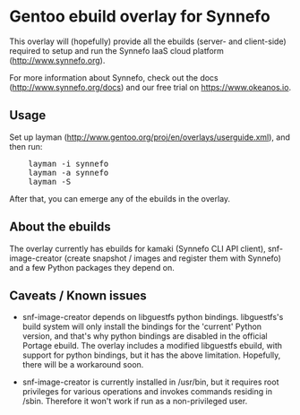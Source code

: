 Gentoo ebuild overlay for Synnefo
=================================

This overlay will (hopefully) provide all the ebuilds (server- and client-side)
required to setup and run the Synnefo IaaS cloud platform
(http://www.synnefo.org).

For more information about Synnefo, check out the docs
(http://www.synnefo.org/docs) and our free trial on https://www.okeanos.io.

Usage
-----
Set up layman (http://www.gentoo.org/proj/en/overlays/userguide.xml), and then
run:
<pre>
	layman -i synnefo
	layman -a synnefo
	layman -S 
</pre>

After that, you can emerge any of the ebuilds in the overlay.

About the ebuilds
-----------------
The overlay currently has ebuilds for kamaki (Synnefo CLI API client),
snf-image-creator (create snapshot / images and register them with Synnefo) and
a few Python packages they depend on.

Caveats / Known issues
----------------------
 * snf-image-creator depends on libguestfs python bindings. libguestfs's build
   system will only install the bindings for the 'current' Python version, and 
   that's why python bindings are disabled in the official Portage ebuild. The
   overlay includes a modified libguestfs ebuild, with support for python bindings,
   but it has the above limitation. Hopefully, there will be a workaround soon.

 * snf-image-creator is currently installed in /usr/bin, but it requires root
   privileges for various operations and invokes commands residing in /sbin.
   Therefore it won't work if run as a non-privileged user.
